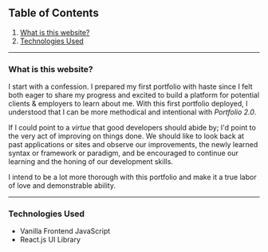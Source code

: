## Table of Contents

1. [What is this website?](#id-section1)
2. [Technologies Used](#id-section2)

<hr>

<div  id='id-section1'/>

### What is this website?

I start with a confession. I prepared my first portfolio with haste since I felt both eager to share my progress and excited to build a platform for potential clients & employers to learn about me. With this first portfolio deployed, I understood that I can be more methodical and intentional with *Portfolio 2.0*.

If I could point to a *virtue* that good developers should abide by; I'd point to the very act of improving on things done. We should like to look back at past applications or sites and observe our improvements, the newly learned syntax or framework or paradigm, and be encouraged to continue our learning and the honing of our development  skills.

I intend to be a lot more thorough with this portfolio and make it a true labor of love and demonstrable ability.

<hr>

<div id='id-section2' />

### Technologies Used

* Vanilla Frontend JavaScript
* React.js UI Library